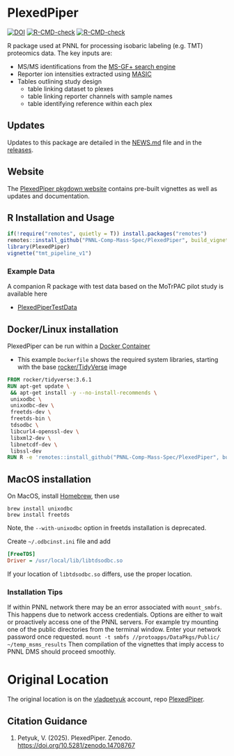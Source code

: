 # PlexedPiper

<!-- badges: start -->
[![DOI](https://zenodo.org/badge/DOI/10.5281/zenodo.14708767.svg)](https://doi.org/10.5281/zenodo.14708767)
[![R-CMD-check](https://github.com/PNNL-Comp-Mass-Spec/PlexedPiper/workflows/R-CMD-check/badge.svg)](https://github.com/PNNL-Comp-Mass-Spec/PlexedPiper/actions)
[![R-CMD-check](https://github.com/PNNL-Comp-Mass-Spec/PlexedPiper/actions/workflows/R-CMD-check.yaml/badge.svg)](https://github.com/PNNL-Comp-Mass-Spec/PlexedPiper/actions/workflows/R-CMD-check.yaml)
<!-- badges: end -->


R package used at PNNL for processing isobaric labeling (e.g. TMT) proteomics
data. The key inputs are:

* MS/MS identifications from the [MS-GF+ search engine](https://github.com/MSGFPlus/msgfplus)
* Reporter ion intensities extracted using [MASIC](https://github.com/pnnl-comp-mass-spec/MASIC)
* Tables outlining study design
   + table linking dataset to plexes
   + table linking reporter channels with sample names
   + table identifying reference within each plex

## Updates

Updates to this package are detailed in the [NEWS.md](https://github.com/PNNL-Comp-Mass-Spec/PlexedPiper/blob/master/NEWS.md) file and in the [releases](https://github.com/PNNL-Comp-Mass-Spec/PlexedPiper/releases).

## Website

The [PlexedPiper pkgdown website](https://pnnl-comp-mass-spec.github.io/PlexedPiper/) contains pre-built vignettes as well as updates and documentation.

## R Installation and Usage

```R
if(!require("remotes", quietly = T)) install.packages("remotes")
remotes::install_github("PNNL-Comp-Mass-Spec/PlexedPiper", build_vignettes = TRUE)
library(PlexedPiper)
vignette("tmt_pipeline_v1")
```

### Example Data

A companion R package with test data based on the MoTrPAC pilot study is available
here

* [PlexedPiperTestData](https://github.com/vladpetyuk/PlexedPiperTestData)

## Docker/Linux installation

PlexedPiper can be run within a [Docker Container](https://www.docker.com/resources/what-container)

* This example `Dockerfile` shows the required system libraries, starting with the base [rocker/TidyVerse](https://hub.docker.com/r/rocker/tidyverse/dockerfile) image

```Dockerfile
FROM rocker/tidyverse:3.6.1
RUN apt-get update \
 && apt-get install -y --no-install-recommends \
 unixodbc \
 unixodbc-dev \
 freetds-dev \
 freetds-bin \
 tdsodbc \
 libcurl4-openssl-dev \
 libxml2-dev \
 libnetcdf-dev \
 libssl-dev
RUN R -e 'remotes::install_github("PNNL-Comp-Mass-Spec/PlexedPiper", build_vignettes = TRUE)'
```

## MacOS installation

On MacOS, install [Homebrew](https://brew.sh/), then use

```Shell
brew install unixodbc
brew install freetds
```
Note, the `--with-unixodbc` option in freetds installation is deprecated.

Create `~/.odbcinst.ini` file and add
```INI
[FreeTDS]
Driver = /usr/local/lib/libtdsodbc.so
```
If your location of `libtdsodbc.so` differs, use the proper location.

### Installation Tips

If within PNNL network there may be an error associated with `mount_smbfs`. This happens due to network access credentials. Options are either to wait or proactively access one of the PNNL servers. For example try mounting one of the public directories from the terminal window. Enter your network password once requested. 
`mount -t smbfs //protoapps/DataPkgs/Public/ ~/temp_msms_results`
Then compilation of the vignettes that imply access to PNNL DMS should proceed smoothly.


Original Location
====
The original location is on the [vladpetyuk](https://github.com/vladpetyuk) account, repo [PlexedPiper](https://github.com/vladpetyuk/PlexedPiper).

## Citation Guidance

1. Petyuk, V. (2025). PlexedPiper. Zenodo. https://doi.org/10.5281/zenodo.14708767 




